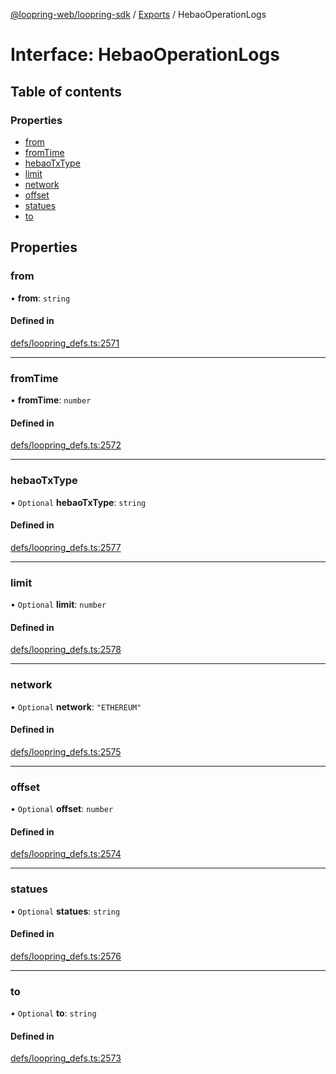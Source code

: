 [@loopring-web/loopring-sdk](../README.md) / [Exports](../modules.md) / HebaoOperationLogs

# Interface: HebaoOperationLogs

## Table of contents

### Properties

- [from](HebaoOperationLogs.md#from)
- [fromTime](HebaoOperationLogs.md#fromtime)
- [hebaoTxType](HebaoOperationLogs.md#hebaotxtype)
- [limit](HebaoOperationLogs.md#limit)
- [network](HebaoOperationLogs.md#network)
- [offset](HebaoOperationLogs.md#offset)
- [statues](HebaoOperationLogs.md#statues)
- [to](HebaoOperationLogs.md#to)

## Properties

### from

• **from**: `string`

#### Defined in

[defs/loopring_defs.ts:2571](https://github.com/Loopring/loopring_sdk/blob/2ea32ee/src/defs/loopring_defs.ts#L2571)

___

### fromTime

• **fromTime**: `number`

#### Defined in

[defs/loopring_defs.ts:2572](https://github.com/Loopring/loopring_sdk/blob/2ea32ee/src/defs/loopring_defs.ts#L2572)

___

### hebaoTxType

• `Optional` **hebaoTxType**: `string`

#### Defined in

[defs/loopring_defs.ts:2577](https://github.com/Loopring/loopring_sdk/blob/2ea32ee/src/defs/loopring_defs.ts#L2577)

___

### limit

• `Optional` **limit**: `number`

#### Defined in

[defs/loopring_defs.ts:2578](https://github.com/Loopring/loopring_sdk/blob/2ea32ee/src/defs/loopring_defs.ts#L2578)

___

### network

• `Optional` **network**: ``"ETHEREUM"``

#### Defined in

[defs/loopring_defs.ts:2575](https://github.com/Loopring/loopring_sdk/blob/2ea32ee/src/defs/loopring_defs.ts#L2575)

___

### offset

• `Optional` **offset**: `number`

#### Defined in

[defs/loopring_defs.ts:2574](https://github.com/Loopring/loopring_sdk/blob/2ea32ee/src/defs/loopring_defs.ts#L2574)

___

### statues

• `Optional` **statues**: `string`

#### Defined in

[defs/loopring_defs.ts:2576](https://github.com/Loopring/loopring_sdk/blob/2ea32ee/src/defs/loopring_defs.ts#L2576)

___

### to

• `Optional` **to**: `string`

#### Defined in

[defs/loopring_defs.ts:2573](https://github.com/Loopring/loopring_sdk/blob/2ea32ee/src/defs/loopring_defs.ts#L2573)
